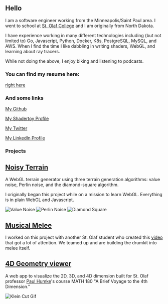 ## Hello

I am a software engineer working from the Minneapolis/Saint Paul area. I went to school at [St. Olaf College](https://wp.stolaf.edu/) and I am originally from North Dakota.

I have experience working in many different technologies including (but not limited to) Go, Javascript, Python, Docker, K8s, PostgreSQL, MySQL, and AWS. When I find the time I like dabbling in writing shaders, WebGL, and learning about ray tracers.

While not doing the above, I enjoy biking and listening to podcasts.

### You can find my resume here:

[right here](http://petersbob.github.io/Joseph_Peterson_Resume.pdf)

### And some links

[My Github](https://github.com/petersbob)

[My Shadertoy Profile](https://www.shadertoy.com/user/jope246)

[My Twitter](https://twitter.com/petersbob3)

[My LinkedIn Profile](https://www.linkedin.com/in/joecpeterson)

### Projects
## [Noisy Terrain](https://github.com/petersbob/noisy-terrain)

A WebGL terrain generator using three terrain generation algorithms: value noise, Perlin noise, and the diamond-square algorithm.

I originally began this project while on a mission to learn WebGL. Everything is in plain WebGL and Javascript.

![Value Noise](http://petersbob.github.io/images/value-noise2.png)
![Perlin Noise](http://petersbob.github.io/images/perlin-noise2.png)
![Diamond Square](http://petersbob.github.io/images/diamond-square2.png)

## [Musical Melee](https://github.com/petersbob/MusicalMelee)

I worked on this project with another St. Olaf student who created this [video](https://www.youtube.com/watch?v=D1wLshtOWsg) that got a lot of attention. We teamed up and are building the drumkit into melee itself.

## [4D Geometry viewer](https://github.com/StoDevX/humke-4d-geometry)

A web app to visualize the 2D, 3D, and 4D dimension built for St. Olaf professor [Paul Humke](https://www.stolaf.edu/people/humke/)'s course MATH 180 "A Brief Voyage to the 4th Dimension."

![Klein Cut Gif](http://petersbob.github.io/images/april_klein_2.gif)
